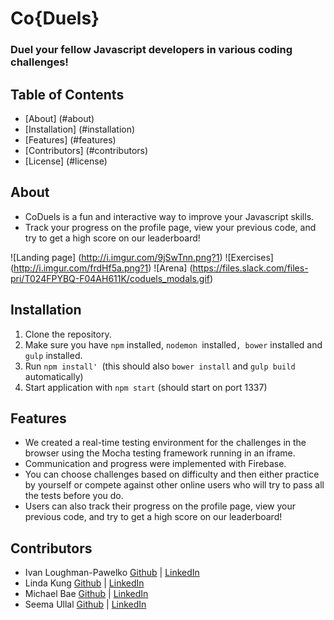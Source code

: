 # **Co{Duels}** #
### Duel your fellow Javascript developers in various coding challenges! ###

## **Table of Contents** 
 - [About] (#about)
 - [Installation] (#installation) 
 - [Features] (#features)
 - [Contributors] (#contributors)
 - [License] (#license)

##  About
 - CoDuels is a fun and interactive way to improve your Javascript skills. 
 - Track your progress on the profile page, view your previous code, and try to get a high score on our leaderboard!
 
![Landing page] (http://i.imgur.com/9jSwTnn.png?1)
![Exercises] (http://i.imgur.com/frdHf5a.png?1)
![Arena] (https://files.slack.com/files-pri/T024FPYBQ-F04AH611K/coduels_modals.gif)

## Installation
1. Clone the repository.
2. Make sure you have `npm` installed,  `nodemon `installed`, bower` installed and `gulp` installed.
2. Run `npm install' `(this should also `bower install` and `gulp build` automatically)
3. Start application with `npm start` (should start on port 1337)

## Features
 - We created a real-time testing environment for the challenges in the browser using the Mocha testing framework running in an iframe. 
 - Communication and progress were implemented with Firebase.
 - You can choose challenges based on difficulty and then either practice by yourself or compete against other online users who will try to pass all the tests before you do.
 - Users can also track their progress on the profile page, view your previous code, and try to get a high score on our leaderboard!

## Contributors
 - Ivan Loughman-Pawelko <a  target="_blank" href="https://github.com/iloughman/">Github</a> | <a target="_blank" href="https://linkedin.com/in/ivanloughman/">LinkedIn</a>
 - Linda Kung <a  target="_blank" href="https://github.com/lindakung/">Github</a> | <a target="_blank" href="https://linkedin.com/in/lindakung/">LinkedIn</a>
 - Michael Bae <a  target="_blank" href="https://github.com/michaelbbae">Github</a>  | <a target="_blank" href="https://linkedin.com/in/michaelbae/">LinkedIn</a>
 - Seema Ullal <a target="_blank" href="https://github.com/seemaullal/">Github</a>  | <a target="_blank" href="https://linkedin.com/in/seemaullal/">LinkedIn</a>
